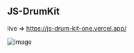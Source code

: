 ## JS-DrumKit

 live => https://js-drum-kit-one.vercel.app/

![image](https://user-images.githubusercontent.com/112820784/210803020-e4638d77-0538-464b-92da-1ed87b47e87b.png)
